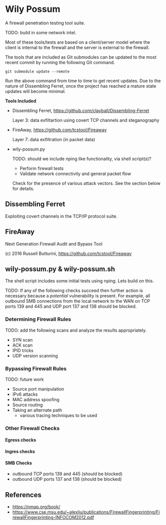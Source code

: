 Wily Possum
===========

A firewall penetration testing tool suite.

TODO: build in some network intel.

Most of these tools/tests are based on a client/server model where the client
is internal to the firewall and the server is external to the firewall.

The tools that are included as Git submodules can be updated to the most
recent commit by running the following Git command.

```git submodule update --remote```

Run the above command from time to time to get recent updates. Due to the
nature of Dissembling Ferret, once the project has reached a mature state
updates will become minimal. 

**Tools Included**

- Dissembling Ferret, https://github.com/clayball/Dissembling-Ferret

  Layer 3: data exfiltartion using covert TCP channels and steganography

- FireAway, https://github.com/tcstool/Fireaway

  Layer 7: data exfiltration (in packet data)

- wily-possum.py 

  TODO: should we include nping like functionality, via shell script(s)?
  - Perform firewall tests
  - Validate network connectivity and general packet flow

  Check for the presence of various attack vectors.
  See the section below for details.


## Dissembling Ferret

Exploiting covert channels in the TCP/IP protocol suite.


## FireAway

Next Generation Firewall Audit and Bypass Tool 

(c) 2016 Russell Butturini, https://github.com/tcstool/Fireaway


## wily-possum.py & wily-possum.sh

The shell script includes some initial tests using nping. Lets build on this.

TODO:
If any of the following checks succeed then further action is necessary
because a *potential* vulnerability is present. For example, all outbound SMB
connections from the local network to the WAN on TCP ports 139 and 445 and UDP
port 137 and 138 should be blocked.

### Determining Firewall Rules

TODO: add the following scans and analyze the results appropriately.

- SYN scan
- ACK scan
- IPID tricks
- UDP version scanning

### Bypassing Firewall Rules

TODO: future work

- Source port manipulation
- IPv6 attacks
- MAC address spoofing
- Source routing
- Taking an alternate path
  - various tracing techniques to be used 

### Other Firewall Checks

#### Egress checks


#### Ingres checks


#### SMB Checks

- outbound TCP ports 139 and 445 (should be blocked)
- outbound UDP ports 137 and 138 (should be blocked)


## References

- https://nmap.org/book/
- https://www.cse.msu.edu/~alexliu/publications/FirewallFingerprinting/FirewallFingerprinting-INFOCOM2012.pdf


